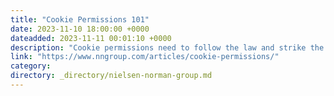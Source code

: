 ```yaml
---
title: "Cookie Permissions 101"
date: 2023-11-10 18:00:00 +0000
dateadded: 2023-11-11 00:01:10 +0000
description: "Cookie permissions need to follow the law and strike the balance between respecting user privacy and being user-friendly."
link: "https://www.nngroup.com/articles/cookie-permissions/"
category:
directory: _directory/nielsen-norman-group.md
---
```


